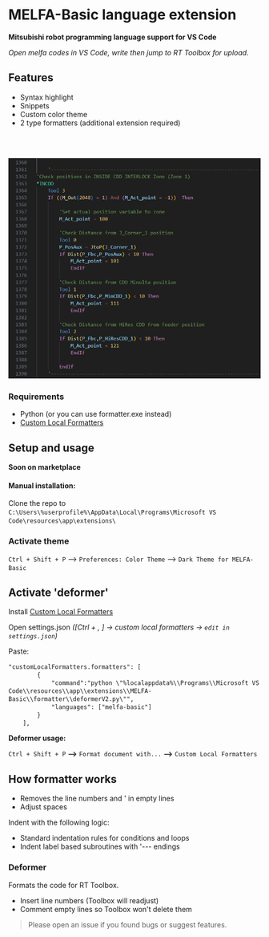 # MELFA-Basic language extension

**Mitsubishi robot programming language support for VS Code**

*Open melfa codes in VS Code, write then jump to RT Toolbox for upload.*

## Features

- Syntax highlight
- Snippets
- Custom color theme
- 2 type formatters (additional extension required)
<br>
<br>

![Showcase](etc/Screenshot.png)


### Requirements

- Python (or you can use formatter.exe instead)
- [Custom Local Formatters](https://marketplace.visualstudio.com/items?itemName=jkillian.custom-local-formatters)

## Setup and usage

**Soon on marketplace**

#### Manual installation:

Clone the repo to `C:\Users\%userprofile%\AppData\Local\Programs\Microsoft VS Code\resources\app\extensions\`

### Activate theme

`Ctrl + Shift + P` --> `Preferences: Color Theme` --> `Dark Theme for MELFA-Basic`



## Activate 'deformer'

Install [Custom Local Formatters](https://marketplace.visualstudio.com/items?itemName=jkillian.custom-local-formatters)

Open settings.json *([Ctrl + , ] -> custom local formatters -> `edit in settings.json`)*

Paste:
```
"customLocalFormatters.formatters": [
        {
            "command":"python \"%localappdata%\\Programs\\Microsoft VS Code\\resources\\app\\extensions\\MELFA-Basic\\formatter\\deformerV2.py\"",
            "languages": ["melfa-basic"]
        }
    ],
```
**Deformer usage:**

`Ctrl + Shift + P` **-->** `Format document with...` **-->** `Custom Local Formatters`

## How formatter works

- Removes the line numbers and ' in empty lines
- Adjust spaces

Indent with the following logic:
- Standard indentation rules for conditions and loops
- Indent label based subroutines with '--- endings

### Deformer

Formats the code for RT Toolbox.
- Insert line numbers (Toolbox will readjust)
- Comment empty lines so Toolbox won't delete them

> Please open an issue if you found bugs or suggest features.

